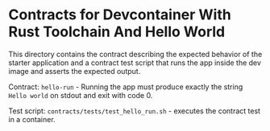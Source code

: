 # Contracts for Devcontainer With Rust Toolchain And Hello World

This directory contains the contract describing the expected behavior of the starter application and a contract test script that runs the app inside the dev image and asserts the expected output.

Contract: `hello-run` - Running the app must produce exactly the string `Hello world` on stdout and exit with code 0.

Test script: `contracts/tests/test_hello_run.sh` - executes the contract test in a container.
